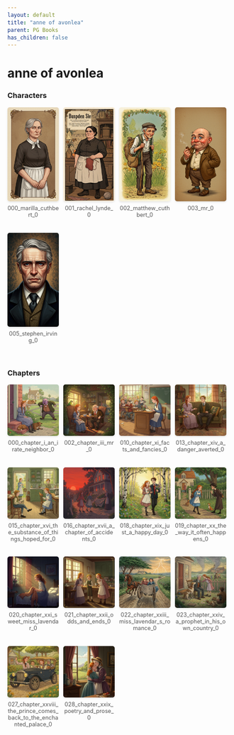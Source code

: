 ```yaml
---
layout: default
title: "anne of avonlea"
parent: PG Books
has_children: false
---
```



<style>
.image-gallery {
  display: flex;
  flex-wrap: wrap;
  justify-content: space-between;
  margin-bottom: 20px;
}

.image-row {
  display: flex;
  justify-content: flex-start;
  width: 100%;
  margin-bottom: 20px;
}

.image-item {
  width: 23%;
  margin-right: 2%;
  text-align: center;
}

.image-item:last-child {
  margin-right: 0;
}

.image-item img {
  width: 100%;
  height: auto;
  object-fit: cover;
  border-radius: 5px;
  box-shadow: 0 2px 4px rgba(0,0,0,0.1);
}

.image-item p {
  margin-top: 5px;
  font-size: 0.9em;
  color: #555;
}

.video-container {
  margin: 20px 0;
}
</style>


# anne of avonlea

<h3>Characters</h3>
<div class="image-gallery">
<div class="image-row">
  <div class="image-item">
    <img src="../../assets/pg_books_ai_generated_photos/anne_of_avonlea/characters/000_marilla_cuthbert_0.png" alt="000_marilla_cuthbert_0">
    <p>000_marilla_cuthbert_0</p>
  </div>
  <div class="image-item">
    <img src="../../assets/pg_books_ai_generated_photos/anne_of_avonlea/characters/001_rachel_lynde_0.png" alt="001_rachel_lynde_0">
    <p>001_rachel_lynde_0</p>
  </div>
  <div class="image-item">
    <img src="../../assets/pg_books_ai_generated_photos/anne_of_avonlea/characters/002_matthew_cuthbert_0.png" alt="002_matthew_cuthbert_0">
    <p>002_matthew_cuthbert_0</p>
  </div>
  <div class="image-item">
    <img src="../../assets/pg_books_ai_generated_photos/anne_of_avonlea/characters/003_mr_0.png" alt="003_mr_0">
    <p>003_mr_0</p>
  </div>
</div>
<div class="image-row">
  <div class="image-item">
    <img src="../../assets/pg_books_ai_generated_photos/anne_of_avonlea/characters/005_stephen_irving_0.png" alt="005_stephen_irving_0">
    <p>005_stephen_irving_0</p>
  </div>
</div>
</div>

<h3>Chapters</h3>
<div class="image-gallery">
<div class="image-row">
  <div class="image-item">
    <img src="../../assets/pg_books_ai_generated_photos/anne_of_avonlea/chapters/000_chapter_i_an_irate_neighbor_0.png" alt="000_chapter_i_an_irate_neighbor_0">
    <p>000_chapter_i_an_irate_neighbor_0</p>
  </div>
  <div class="image-item">
    <img src="../../assets/pg_books_ai_generated_photos/anne_of_avonlea/chapters/002_chapter_iii_mr_0.png" alt="002_chapter_iii_mr_0">
    <p>002_chapter_iii_mr_0</p>
  </div>
  <div class="image-item">
    <img src="../../assets/pg_books_ai_generated_photos/anne_of_avonlea/chapters/010_chapter_xi_facts_and_fancies_0.png" alt="010_chapter_xi_facts_and_fancies_0">
    <p>010_chapter_xi_facts_and_fancies_0</p>
  </div>
  <div class="image-item">
    <img src="../../assets/pg_books_ai_generated_photos/anne_of_avonlea/chapters/013_chapter_xiv_a_danger_averted_0.png" alt="013_chapter_xiv_a_danger_averted_0">
    <p>013_chapter_xiv_a_danger_averted_0</p>
  </div>
</div>
<div class="image-row">
  <div class="image-item">
    <img src="../../assets/pg_books_ai_generated_photos/anne_of_avonlea/chapters/015_chapter_xvi_the_substance_of_things_hoped_for_0.png" alt="015_chapter_xvi_the_substance_of_things_hoped_for_0">
    <p>015_chapter_xvi_the_substance_of_things_hoped_for_0</p>
  </div>
  <div class="image-item">
    <img src="../../assets/pg_books_ai_generated_photos/anne_of_avonlea/chapters/016_chapter_xvii_a_chapter_of_accidents_0.png" alt="016_chapter_xvii_a_chapter_of_accidents_0">
    <p>016_chapter_xvii_a_chapter_of_accidents_0</p>
  </div>
  <div class="image-item">
    <img src="../../assets/pg_books_ai_generated_photos/anne_of_avonlea/chapters/018_chapter_xix_just_a_happy_day_0.png" alt="018_chapter_xix_just_a_happy_day_0">
    <p>018_chapter_xix_just_a_happy_day_0</p>
  </div>
  <div class="image-item">
    <img src="../../assets/pg_books_ai_generated_photos/anne_of_avonlea/chapters/019_chapter_xx_the_way_it_often_happens_0.png" alt="019_chapter_xx_the_way_it_often_happens_0">
    <p>019_chapter_xx_the_way_it_often_happens_0</p>
  </div>
</div>
<div class="image-row">
  <div class="image-item">
    <img src="../../assets/pg_books_ai_generated_photos/anne_of_avonlea/chapters/020_chapter_xxi_sweet_miss_lavendar_0.png" alt="020_chapter_xxi_sweet_miss_lavendar_0">
    <p>020_chapter_xxi_sweet_miss_lavendar_0</p>
  </div>
  <div class="image-item">
    <img src="../../assets/pg_books_ai_generated_photos/anne_of_avonlea/chapters/021_chapter_xxii_odds_and_ends_0.png" alt="021_chapter_xxii_odds_and_ends_0">
    <p>021_chapter_xxii_odds_and_ends_0</p>
  </div>
  <div class="image-item">
    <img src="../../assets/pg_books_ai_generated_photos/anne_of_avonlea/chapters/022_chapter_xxiii_miss_lavendar_s_romance_0.png" alt="022_chapter_xxiii_miss_lavendar_s_romance_0">
    <p>022_chapter_xxiii_miss_lavendar_s_romance_0</p>
  </div>
  <div class="image-item">
    <img src="../../assets/pg_books_ai_generated_photos/anne_of_avonlea/chapters/023_chapter_xxiv_a_prophet_in_his_own_country_0.png" alt="023_chapter_xxiv_a_prophet_in_his_own_country_0">
    <p>023_chapter_xxiv_a_prophet_in_his_own_country_0</p>
  </div>
</div>
<div class="image-row">
  <div class="image-item">
    <img src="../../assets/pg_books_ai_generated_photos/anne_of_avonlea/chapters/027_chapter_xxviii_the_prince_comes_back_to_the_enchanted_palace_0.png" alt="027_chapter_xxviii_the_prince_comes_back_to_the_enchanted_palace_0">
    <p>027_chapter_xxviii_the_prince_comes_back_to_the_enchanted_palace_0</p>
  </div>
  <div class="image-item">
    <img src="../../assets/pg_books_ai_generated_photos/anne_of_avonlea/chapters/028_chapter_xxix_poetry_and_prose_0.png" alt="028_chapter_xxix_poetry_and_prose_0">
    <p>028_chapter_xxix_poetry_and_prose_0</p>
  </div>
</div>
</div>
